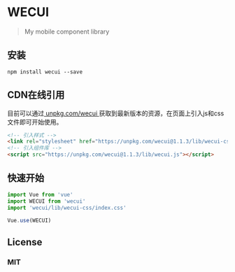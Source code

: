 # WECUI

> My mobile component library 

## 安装
```node
npm install wecui --save
```
## CDN在线引用

目前可以通过<a target="_blank" href="https://unpkg.com/wecui@1.1.4/"> unpkg.com/wecui </a>获取到最新版本的资源，在页面上引入js和css文件即可开始使用。


``` html
<!-- 引入样式 -->
<link rel="stylesheet" href="https://unpkg.com/wecui@1.1.3/lib/wecui-css/index.css">
<!-- 引入组件库 -->
<script src="https://unpkg.com/wecui@1.1.3/lib/wecui.js"></script>
```

## 快速开始

``` javascript
import Vue from 'vue'
import WECUI from 'wecui'
import 'wecui/lib/wecui-css/index.css'

Vue.use(WECUI)
```
## License

### MIT